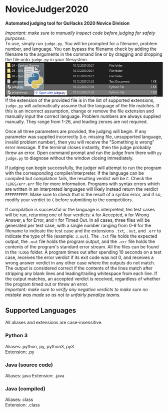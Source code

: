 # NoviceJudger2020
**Automated judging tool for QuHacks 2020 Novice Division**

*Important: make sure to manually inspect code before judging for safety purposes.*  
To use, simply run `judge.py`. You will be prompted for a filename, problem number, and language. You can bypass the filename check by adding the filename to the arguments in the command line or by dragging and dropping the file onto `judge.py` in your filesystem.
![Dragging file onto judge.py](docs/img1.png)
If the extension of the provided file is in the list of supported extensions, `judge.py` will automatically assume that the language of the file matches. If this is an incorrect assumption, change or remove the file extension and manually input the correct language.
Problem numbers are always supplied manually. They range from 1-26, and leading zeroes are not required.

Once all three parameters are provided, the judging will begin. If any parameter was supplied incorrectly (i.e. missing file, unsupported language, invalid problem number), then you will receive the "Something is wrong" error message. If the terminal closes instantly, then the judge probably threw an error. Open command prompt and run the judge from there with `py judge.py` to diagnose without the window closing immediately.

If judging can begin successfully, the judger will attempt to run the program with the corresponding compiler/interpreter. If the language can be compiled but compilation fails, the resulting verdict will be `C`. Check the `!LOGS/err.err` file for more information. Programs with syntax errors which are written in an interpreted languages will likely instead return the verdict `EEEEEEEEEE`. Make sure to check that is the result of a syntax error, and if so, modify your verdict to `C` before submitting to the competitiors.

If compilation is successful or the language is interpreted, ten test cases will be run, returning one of four verdicts: `A` for Accepted, `W` for Wrong Answer, `E` for Error, and `T` for Timed Out. In all cases, three files will be generated per test case, with a single number ranging from 0-9 for the filename to indicate the test case and the extensions `.txt`, `.out`, and `.err` to indicate the type of file (example: `3.out`). The `.txt` file holds the expected output, the `.out` file holds the program output, and the `.err` file holds the contents of the program's standard error stream. All the files can be found in the `!LOGS` folder. A program times out after spending 10 seconds on a test case, receives the error verdict if its exit code was not 0, and receives a wrong answer verdict in any other case where the outputs do not match. The output is considered correct if the contents of the lines match after stripping any blank lines and leading/trailing whitespace from each line. If the output matches, an accepted verdict is received, regardless of whether the program timed out or threw an error.  
*Important: make sure to verify any negative verdicts to make sure no mistake was made so as not to unfairly penalize teams.*

## Supported Languages
All aliases and extensions are case-insensitive.

### Python 3
Aliases: python, py, python3, py3  
Extension: .py

### Java (source code)
Aliases: java
Extension: .java

### Java (compiled)
Aliases: class  
Extension: .class
